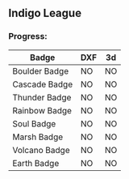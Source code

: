 ## Indigo League

### Progress:

| Badge | DXF | 3d |
|---|---|---|
| Boulder Badge | NO | NO |
| Cascade Badge | NO | NO |
| Thunder Badge | NO | NO |
| Rainbow Badge | NO | NO |
| Soul Badge | NO | NO |
| Marsh Badge | NO | NO |
| Volcano Badge | NO | NO |
| Earth Badge | NO | NO |
